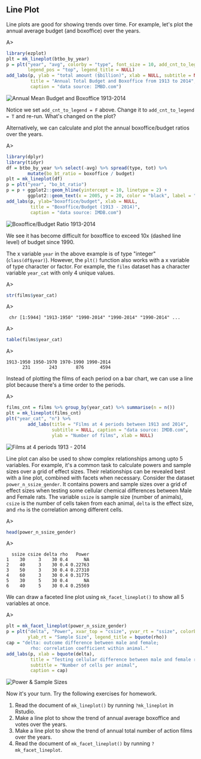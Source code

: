 ## Line Plot

Line plots are good for showing trends over time. For example, let's plot the
annual average budget (and boxoffice) over the years.

A>
```r
library(ezplot)
plt = mk_lineplot(btbo_by_year)
p = plt("year", "avg", colorby = "type", font_size = 10, add_cnt_to_legend = F,
        legend_pos = "top", legend_title = NULL)
add_labs(p, ylab = "total amount ($billion)", xlab = NULL, subtitle = NULL,
         title = "Annual Total Budget and Boxoffice from 1913 to 2014",
         caption = "data source: IMBD.com")
```

![Annual Mean Budget and Boxoffice 1913-2014](images/lineplot_bobt-1.png)

Notice we set `add_cnt_to_legend = F` above. Change it to `add_cnt_to_legend = T` 
and re-run. What's changed on the plot? 

Alternatively, we can calculate and plot the annual boxoffice/budget ratios over
the years.

A>
```r
library(dplyr)
library(tidyr)
df = btbo_by_year %>% select(-avg) %>% spread(type, tot) %>% 
        mutate(bo_bt_ratio = boxoffice / budget)
plt = mk_lineplot(df)
p = plt("year", "bo_bt_ratio")
p = p + ggplot2::geom_hline(yintercept = 10, linetype = 2) +
        ggplot2::geom_text(x = 2005, y = 20, color = "black", label = "10x")
add_labs(p, ylab="boxoffice/budget", xlab = NULL,
         title = "Boxoffice/Budget (1913 - 2014)",
         caption = "data source: IMDB.com")
```

![Boxoffice/Budget Ratio 1913-2014](images/lineplot_bobt_ratio-1.png)

We see it has become difficult for boxoffice to exceed 10x (dashed line 
level) of budget since 1990. 

The x variable `year` in the above example is of type "integer" (`class(df$year)`).
However, the `plt()` function also works with a x variable of type character or 
factor. For example, the `films` dataset has a character variable `year_cat` 
with only 4 unique values. 

A>
```r
str(films$year_cat)
```

A>
```
 chr [1:5944] "1913-1950" "1990-2014" "1990-2014" "1990-2014" ...
```

A>
```r
table(films$year_cat)
```

A>
```
1913-1950 1950-1970 1970-1990 1990-2014 
      231       243       876      4594 
```

Instead of plotting the films of each period on a bar chart, we can use a line 
plot because there's a time order to the periods.

A>
```r
films_cnt = films %>% group_by(year_cat) %>% summarise(n = n())
plt = mk_lineplot(films_cnt)
plt("year_cat", "n") %>% 
        add_labs(title = "Films at 4 periods between 1913 and 2014",
                 subtitle = NULL, caption = "data source: IMDB.com",
                 ylab = "Number of films", xlab = NULL)
```

![Films at 4 periods 1913 - 2014](images/lineplot_films-1.png)

Line plot can also be used to show complex relationships among upto 5 variables.
For example, it's a common task to calculate powers and sample sizes over a 
grid of effect sizes. Their relationships can be revealed best with a line plot, 
combined with facets when necessary. Consider the dataset `power_n_ssize_gender`. 
It contains powers and sample sizes over a grid of effect sizes when testing
some cellular chemical differences between Male and Female rats. The variable 
`ssize` is sample size (number of animals), `csize` is the number of cells taken
from each animal, `delta` is the effect size, and `rho` is the correlation among
different cells. 

A>
```r
head(power_n_ssize_gender)
```

A>
```
  ssize csize delta rho   Power
1    30     3    30 0.4      NA
2    40     3    30 0.4 0.22763
3    50     3    30 0.4 0.27310
4    60     3    30 0.4 0.31775
5    30     5    30 0.4      NA
6    40     5    30 0.4 0.25569
```

We can draw a faceted line plot using `mk_facet_lineplot()` to show all 5 
variables at once.

A>
```r
plt = mk_facet_lineplot(power_n_ssize_gender)
p = plt("delta", "Power", xvar_top = "csize", yvar_rt = "ssize", colorby = "rho",
        ylab_rt = "Sample Size", legend_title = bquote(rho))
cap = "delta: outcome difference between male and female;
         rho: correlation coefficient within animal."
add_labs(p, xlab = bquote(delta),
         title = "Testing cellular difference between male and female rats",
         subtitle = "Number of cells per animal",
         caption = cap)
```

![Power & Sample Sizes](images/power_n_ssize-1.png)

Now it's your turn. Try the following exercises for homework.

1. Read the document of `mk_lineplot()` by running `?mk_lineplot` in Rstudio. 
2. Make a line plot to show the trend of annual average boxoffice and votes over 
the years.
3. Make a line plot to show the trend of annual total number of action films 
over the years.
4. Read the document of `mk_facet_lineplot()` by running `?mk_facet_lineplot`. 
